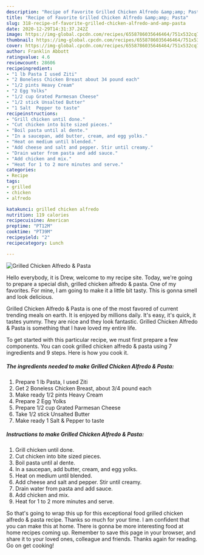 ```yaml
---
description: "Recipe of Favorite Grilled Chicken Alfredo &amp;amp; Pasta"
title: "Recipe of Favorite Grilled Chicken Alfredo &amp;amp; Pasta"
slug: 318-recipe-of-favorite-grilled-chicken-alfredo-and-amp-pasta
date: 2020-12-29T14:31:37.242Z
image: https://img-global.cpcdn.com/recipes/6558786035646464/751x532cq70/grilled-chicken-alfredo-pasta-recipe-main-photo.jpg
thumbnail: https://img-global.cpcdn.com/recipes/6558786035646464/751x532cq70/grilled-chicken-alfredo-pasta-recipe-main-photo.jpg
cover: https://img-global.cpcdn.com/recipes/6558786035646464/751x532cq70/grilled-chicken-alfredo-pasta-recipe-main-photo.jpg
author: Franklin Abbott
ratingvalue: 4.6
reviewcount: 28606
recipeingredient:
- "1 lb Pasta I used Ziti"
- "2 Boneless Chicken Breast about 34 pound each"
- "1/2 pints Heavy Cream"
- "2 Egg Yolks"
- "1/2 cup Grated Parmesan Cheese"
- "1/2 stick Unsalted Butter"
- "1 Salt  Pepper to taste"
recipeinstructions:
- "Grill chicken until done."
- "Cut chicken into bite sized pieces."
- "Boil pasta until al dente."
- "In a saucepan, add butter, cream, and egg yolks."
- "Heat on medium until blended."
- "Add cheese and salt and pepper. Stir until creamy."
- "Drain water from pasta and add sauce."
- "Add chicken and mix."
- "Heat for 1 to 2 more minutes and serve."
categories:
- Recipe
tags:
- grilled
- chicken
- alfredo

katakunci: grilled chicken alfredo 
nutrition: 119 calories
recipecuisine: American
preptime: "PT12M"
cooktime: "PT39M"
recipeyield: "2"
recipecategory: Lunch

---
```



![Grilled Chicken Alfredo &amp; Pasta](https://img-global.cpcdn.com/recipes/6558786035646464/751x532cq70/grilled-chicken-alfredo-pasta-recipe-main-photo.jpg)

Hello everybody, it is Drew, welcome to my recipe site. Today, we're going to prepare a special dish, grilled chicken alfredo &amp; pasta. One of my favorites. For mine, I am going to make it a little bit tasty. This is gonna smell and look delicious.

Grilled Chicken Alfredo &amp; Pasta is one of the most favored of current trending meals on earth. It is enjoyed by millions daily. It's easy, it's quick, it tastes yummy. They are nice and they look fantastic. Grilled Chicken Alfredo &amp; Pasta is something that I have loved my entire life.




To get started with this particular recipe, we must first prepare a few components. You can cook grilled chicken alfredo &amp; pasta using 7 ingredients and 9 steps. Here is how you cook it.

<!--inarticleads1-->

##### The ingredients needed to make Grilled Chicken Alfredo &amp; Pasta:

1. Prepare 1 lb Pasta, I used Ziti
1. Get 2 Boneless Chicken Breast, about 3/4 pound each
1. Make ready 1/2 pints Heavy Cream
1. Prepare 2 Egg Yolks
1. Prepare 1/2 cup Grated Parmesan Cheese
1. Take 1/2 stick Unsalted Butter
1. Make ready 1 Salt &amp; Pepper to taste




<!--inarticleads2-->

##### Instructions to make Grilled Chicken Alfredo &amp; Pasta:

1. Grill chicken until done.
1. Cut chicken into bite sized pieces.
1. Boil pasta until al dente.
1. In a saucepan, add butter, cream, and egg yolks.
1. Heat on medium until blended.
1. Add cheese and salt and pepper. Stir until creamy.
1. Drain water from pasta and add sauce.
1. Add chicken and mix.
1. Heat for 1 to 2 more minutes and serve.




So that's going to wrap this up for this exceptional food grilled chicken alfredo &amp; pasta recipe. Thanks so much for your time. I am confident that you can make this at home. There is gonna be more interesting food at home recipes coming up. Remember to save this page in your browser, and share it to your loved ones, colleague and friends. Thanks again for reading. Go on get cooking!
